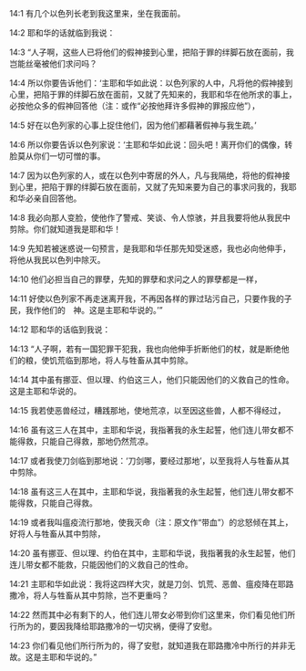 <a id="1"></a>14:1  有几个以色列长老到我这里来，坐在我面前。  

<a id="2"></a>14:2  耶和华的话就临到我说：  

<a id="3"></a>14:3  “人子啊，这些人已将他们的假神接到心里，把陷于罪的绊脚石放在面前，我岂能丝毫被他们求问吗？  

<a id="4"></a>14:4  所以你要告诉他们：‘主耶和华如此说：以色列家的人中，凡将他的假神接到心里，把陷于罪的绊脚石放在面前，又就了先知来的，我耶和华在他所求的事上，必按他众多的假神回答他（注：或作“必按他拜许多假神的罪报应他”），  

<a id="5"></a>14:5  好在以色列家的心事上捉住他们，因为他们都藉著假神与我生疏。’  

<a id="6"></a>14:6  所以你要告诉以色列家说：‘主耶和华如此说：回头吧！离开你们的偶像，转脸莫从你们一切可憎的事。  

<a id="7"></a>14:7  因为以色列家的人，或在以色列中寄居的外人，凡与我隔绝，将他的假神接到心里，把陷于罪的绊脚石放在面前，又就了先知来要为自己的事求问我的，我耶和华必亲自回答他。  

<a id="8"></a>14:8  我必向那人变脸，使他作了警戒、笑谈、令人惊骇，并且我要将他从我民中剪除。你们就知道我是耶和华！  

<a id="9"></a>14:9  先知若被迷惑说一句预言，是我耶和华任那先知受迷惑，我也必向他伸手，将他从我民以色列中除灭。  

<a id="10"></a>14:10  他们必担当自己的罪孽，先知的罪孽和求问之人的罪孽都是一样，  

<a id="11"></a>14:11  好使以色列家不再走迷离开我，不再因各样的罪过玷污自己，只要作我的子民，我作他们的　神。这是主耶和华说的。’”  

<a id="12"></a>14:12  耶和华的话临到我说：  

<a id="13"></a>14:13  “人子啊，若有一国犯罪干犯我，我也向他伸手折断他们的杖，就是断绝他们的粮，使饥荒临到那地，将人与牲畜从其中剪除。  

<a id="14"></a>14:14  其中虽有挪亚、但以理、约伯这三人，他们只能因他们的义救自己的性命。这是主耶和华说的。  

<a id="15"></a>14:15  我若使恶兽经过，糟践那地，使地荒凉，以至因这些兽，人都不得经过，  

<a id="16"></a>14:16  虽有这三人在其中，主耶和华说，我指著我的永生起誓，他们连儿带女都不能得救，只能自己得救，那地仍然荒凉。  

<a id="17"></a>14:17  或者我使刀剑临到那地说：‘刀剑哪，要经过那地’，以至我将人与牲畜从其中剪除。  

<a id="18"></a>14:18  虽有这三人在其中，主耶和华说，我指著我的永生起誓，他们连儿带女都不能得救，只能自己得救。  

<a id="19"></a>14:19  或者我叫瘟疫流行那地，使我灭命（注：原文作“带血”）的忿怒倾在其上，好将人与牲畜从其中剪除，  

<a id="20"></a>14:20  虽有挪亚、但以理、约伯在其中，主耶和华说，我指著我的永生起誓，他们连儿带女都不能救，只能因他们的义救自己的性命。  

<a id="21"></a>14:21  主耶和华如此说：我将这四样大灾，就是刀剑、饥荒、恶兽、瘟疫降在耶路撒冷，将人与牲畜从其中剪除，岂不更重吗？  

<a id="22"></a>14:22  然而其中必有剩下的人，他们连儿带女必带到你们这里来，你们看见他们所行所为的，要因我降给耶路撒冷的一切灾祸，便得了安慰。  

<a id="23"></a>14:23  你们看见他们所行所为的，得了安慰，就知道我在耶路撒冷中所行的并非无故。这是主耶和华说的。”  
